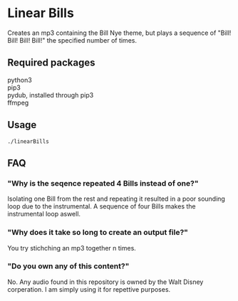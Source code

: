 # Linear Bills
Creates an mp3 containing the Bill Nye theme, but plays a sequence of "Bill! Bill! Bill! Bill!" the specified number of times. <br />

## Required packages
python3 <br />
pip3 <br />
pydub, installed through pip3 <br />
ffmpeg <br />

## Usage
```
./linearBills
```

## FAQ

### "Why is the seqence repeated 4 Bills instead of one?"
Isolating one Bill from the rest and repeating it resulted in a poor sounding loop due to the instrumental. A sequence of four Bills makes the instrumental loop aswell. <br />

### "Why does it take so long to create an output file?"
You try stichching an mp3 together n times. <br />

### "Do you own any of this content?"
No. Any audio found in this repository is owned by the Walt Disney corperation. I am simply using it for repettive purposes.<br />